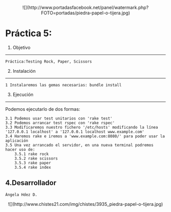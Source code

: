 <center>![](http://www.portadasfacebook.net/panel/watermark.php?FOTO=portadas/piedra-papel-o-tijera.jpg)</center>


Práctica 5:
=========== 

 
1. Objetivo
-----------

	Práctica:Testing Rock, Paper, Scissors


2. Instalación
--------------

	1 Instalaremos las gemas necesarias: bundle install


3. Ejecución
------------

Podemos ejecutarlo de dos formas:

	3.1 Podemos usar test unitarios con 'rake test'
	3.2 Podemos arrancar test rspec con 'rake rspec'
	3.3 Modificaremos nuestro fichero '/etc/hosts' modificando la línea '127.0.0.1 localhost' a '127.0.0.1 localhost www.example.com'
	3.4 Haremos rake e iremos a 'www.example.com:8080/' para poder usar la aplicación
	3.5 Una vez arrancado el servidor, en una nueva terminal podremos hacer uso de:
		3.5.1 rake rock
		3.5.2 rake scissors
		3.5.3 rake paper
		3.5.4 rake index
		
4.Desarrollador
---------------

	Ángela Hdez D.

<center>![](http://www.chistes21.com/img/chistes/3935_piedra-papel-o-tijera.jpg)</center>
